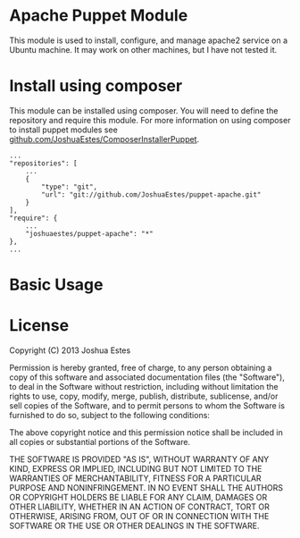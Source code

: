 # Apache Puppet Module

This module is used to install, configure, and manage apache2 service
on a Ubuntu machine. It may work on other machines, but I have not
tested it.

# Install using composer

This module can be installed using composer. You will need to define the
repository and require this module. For more information on using composer
to install puppet modules see [github.com/JoshuaEstes/ComposerInstallerPuppet](https://github.com/JoshuaEstes/ComposerInstallerPuppet).

    ...
    "repositories": [
        ...
        {
            "type": "git",
            "url": "git://github.com/JoshuaEstes/puppet-apache.git"
        }
    ],
    "require": {
        ...
        "joshuaestes/puppet-apache": "*"
    },
    ...

# Basic Usage

# License

Copyright (C) 2013 Joshua Estes

Permission is hereby granted, free of charge, to any person obtaining a copy of
this software and associated documentation files (the "Software"), to deal in
the Software without restriction, including without limitation the rights to
use, copy, modify, merge, publish, distribute, sublicense, and/or sell copies
of the Software, and to permit persons to whom the Software is furnished to do
so, subject to the following conditions:

The above copyright notice and this permission notice shall be included in all
copies or substantial portions of the Software.

THE SOFTWARE IS PROVIDED "AS IS", WITHOUT WARRANTY OF ANY KIND, EXPRESS OR
IMPLIED, INCLUDING BUT NOT LIMITED TO THE WARRANTIES OF MERCHANTABILITY,
FITNESS FOR A PARTICULAR PURPOSE AND NONINFRINGEMENT. IN NO EVENT SHALL THE
AUTHORS OR COPYRIGHT HOLDERS BE LIABLE FOR ANY CLAIM, DAMAGES OR OTHER
LIABILITY, WHETHER IN AN ACTION OF CONTRACT, TORT OR OTHERWISE, ARISING
FROM, OUT OF OR IN CONNECTION WITH THE SOFTWARE OR THE USE OR OTHER
DEALINGS IN THE SOFTWARE.
